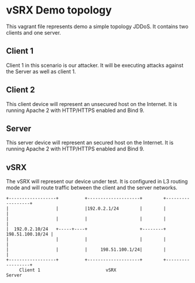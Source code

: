 vSRX Demo topology
==================

This vagrant file represents demo a simple topology JDDoS. It contains two clients and one server.

Client 1
--------

Client 1 in this scenario is our attacker. It will be executing attacks against the Server as well as client 1.

Client 2
--------

This client device will represent an unsecured host on the Internet. It is running Apache 2 with HTTP/HTTPS enabled and Bind 9.

Server
------

This server device will represent an secured host on the Internet. It is running Apache 2 with HTTP/HTTPS enabled and Bind 9.

vSRX
----

The vSRX will represent our device under test. It is configured in L3 routing mode and will route traffic between the client and the server networks.

```
+------------------+          +--------------------+        +------------------+
|                  |          |192.0.2.1/24        |        |                  |
|                  |          |                    |        |                  |
|  192.0.2.10/24   +-----+----+                    +--------+ 198.51.100.10/24 |
|                  |          |                    |        |                  |
|                  |          |     198.51.100.1/24|        |                  |
+------------------+          +--------------------+        +------------------+
     Client 1                         vSRX                         Server

```
